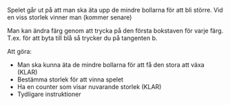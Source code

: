 Spelet går ut på att man ska äta upp de mindre bollarna för att bli större.
Vid en viss storlek vinner man (kommer senare)

Man kan ändra färg genom att trycka på den första bokstaven för varje färg. T.ex. för att byta till blå så trycker du på tangenten b.

Att göra:
- Man ska kunna äta de mindre bollarna för att få den stora att växa (KLAR)
- Bestämma storlek för att vinna spelet 
- Ha en counter som visar nuvarande storlek (KLAR)
- Tydligare instruktioner 